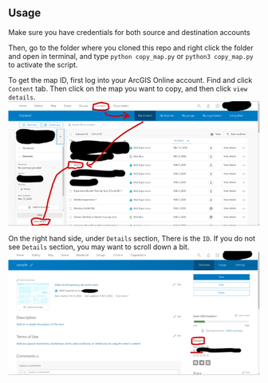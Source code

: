 ## Usage
Make sure you have credentials for both source and destination accounts


Then, go to the folder where you cloned this repo and right click the folder and open in terminal, and type `python copy_map.py` or `python3 copy_map.py` to activate the script.


To get the map ID, first log into your ArcGIS Online account. Find and click ```Content``` tab. Then click on the map you want to copy, and then click ```view details```.\
![alt text](assets/screenshot1.png?raw=true)

On the right hand side, under ```Details``` section, There is the ```ID```. If you do not see ```Details``` section, you may want to scroll down a bit.\
![alt text](assets/screenshot2.png?raw=true)
